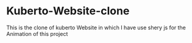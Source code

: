 # Kuberto-Website-clone
This is the clone of kuberto Website in which I have use shery js for the Animation of this project
